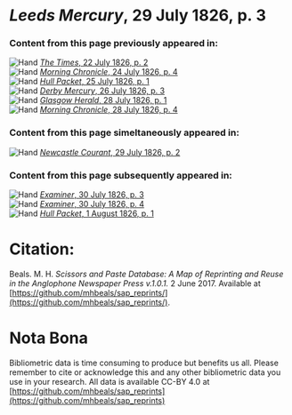 # *Leeds Mercury*, 29 July 1826, p. 3  
  
### Content from this page previously appeared in:  
![Hand](http://scissorsandpaste.net/wp-content/uploads/2017/06/smallhandpointer.png) [*The Times*, 22 July 1826, p. 2](https://mhbeals.github.io/sap_html/The-Times/The-Times-22-July-1826-p-2)  
![Hand](http://scissorsandpaste.net/wp-content/uploads/2017/06/smallhandpointer.png) [*Morning Chronicle*, 24 July 1826, p. 4](https://mhbeals.github.io/sap_html/Morning-Chronicle/Morning-Chronicle-24-July-1826-p-4)  
![Hand](http://scissorsandpaste.net/wp-content/uploads/2017/06/smallhandpointer.png) [*Hull Packet*, 25 July 1826, p. 1](https://mhbeals.github.io/sap_html/Hull-Packet/Hull-Packet-25-July-1826-p-1)  
![Hand](http://scissorsandpaste.net/wp-content/uploads/2017/06/smallhandpointer.png) [*Derby Mercury*, 26 July 1826, p. 3](https://mhbeals.github.io/sap_html/Derby-Mercury/Derby-Mercury-26-July-1826-p-3)  
![Hand](http://scissorsandpaste.net/wp-content/uploads/2017/06/smallhandpointer.png) [*Glasgow Herald*, 28 July 1826, p. 1](https://mhbeals.github.io/sap_html/Glasgow-Herald/Glasgow-Herald-28-July-1826-p-1)  
![Hand](http://scissorsandpaste.net/wp-content/uploads/2017/06/smallhandpointer.png) [*Morning Chronicle*, 28 July 1826, p. 4](https://mhbeals.github.io/sap_html/Morning-Chronicle/Morning-Chronicle-28-July-1826-p-4)  
  
### Content from this page simeltaneously appeared in:  
![Hand](http://scissorsandpaste.net/wp-content/uploads/2017/06/smallhandpointer.png) [*Newcastle Courant*, 29 July 1826, p. 2](https://mhbeals.github.io/sap_html/Newcastle-Courant/Newcastle-Courant-29-July-1826-p-2)  
  
### Content from this page subsequently appeared in:  
![Hand](http://scissorsandpaste.net/wp-content/uploads/2017/06/smallhandpointer.png) [*Examiner*, 30 July 1826, p. 3](https://mhbeals.github.io/sap_html/Examiner/Examiner-30-July-1826-p-3)  
![Hand](http://scissorsandpaste.net/wp-content/uploads/2017/06/smallhandpointer.png) [*Examiner*, 30 July 1826, p. 4](https://mhbeals.github.io/sap_html/Examiner/Examiner-30-July-1826-p-4)  
![Hand](http://scissorsandpaste.net/wp-content/uploads/2017/06/smallhandpointer.png) [*Hull Packet*, 1 August 1826, p. 1](https://mhbeals.github.io/sap_html/Hull-Packet/Hull-Packet-1-August-1826-p-1)  


# Citation: 

Beals. M. H. *Scissors and Paste Database: A Map of Reprinting and Reuse in the Anglophone Newspaper Press v.1.0.1.* 2 June 2017. Available at [https://github.com/mhbeals/sap_reprints/](https://github.com/mhbeals/sap_reprints/). 

# Nota Bona

Bibliometric data is time consuming to produce but benefits us all. Please remember to cite or acknowledge this and any other bibliometric data you use in your research. All data is available CC-BY 4.0 at [https://github.com/mhbeals/sap_reprints](https://github.com/mhbeals/sap_reprints)
